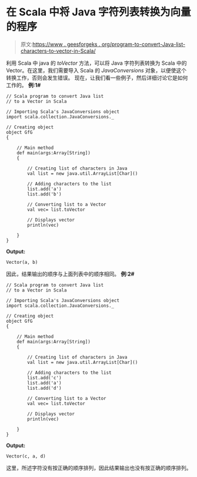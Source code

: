 # 在 Scala 中将 Java 字符列表转换为向量的程序

> 原文:[https://www . geesforgeks . org/program-to-convert-Java-list-characters-to-vector-in-Scala/](https://www.geeksforgeeks.org/program-to-convert-java-list-of-characters-to-a-vector-in-scala/)

利用 Scala 中 java 的 *toVector* 方法，可以将 Java 字符列表转换为 Scala 中的 Vector。在这里，我们需要导入 Scala 的 *JavaConversions* 对象，以便使这个转换工作，否则会发生错误。
现在，让我们看一些例子，然后详细讨论它是如何工作的。
**例:1#**

```
// Scala program to convert Java list 
// to a Vector in Scala

// Importing Scala's JavaConversions object
import scala.collection.JavaConversions._

// Creating object
object GfG
{ 

    // Main method
    def main(args:Array[String])
    {

        // Creating list of characters in Java
        val list = new java.util.ArrayList[Char]()

        // Adding characters to the list
        list.add('a')
        list.add('b')

        // Converting list to a Vector 
        val vec= list.toVector

        // Displays vector
        println(vec)

    }
}
```

**Output:**

```
Vector(a, b)

```

因此，结果输出的顺序与上面列表中的顺序相同。
**例:2#**

```
// Scala program to convert Java list 
// to a Vector in Scala

// Importing Scala's JavaConversions object
import scala.collection.JavaConversions._

// Creating object
object GfG
{ 

    // Main method
    def main(args:Array[String])
    {

        // Creating list of characters in Java
        val list = new java.util.ArrayList[Char]()

        // Adding characters to the list
        list.add('c')
        list.add('a')
        list.add('d')

        // Converting list to a Vector 
        val vec= list.toVector

        // Displays vector
        println(vec)

    }
}
```

**Output:**

```
Vector(c, a, d)

```

这里，所述字符没有按正确的顺序排列，因此结果输出也没有按正确的顺序排列。